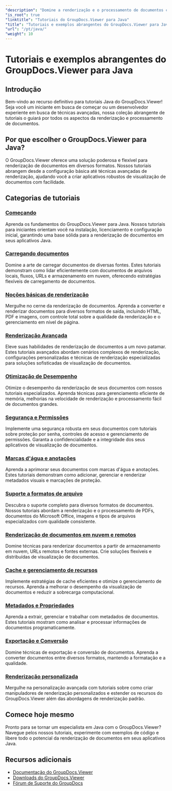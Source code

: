 ```yaml
---
"description": "Domine a renderização e o processamento de documentos com tutoriais Java passo a passo do GroupDocs.Viewer. Aprenda técnicas para uma visualização eficiente de documentos em diversos formatos."
"is_root": true
"linktitle": "Tutoriais do GroupDocs.Viewer para Java"
"title": "Tutoriais e exemplos abrangentes do GroupDocs.Viewer para Java"
"url": "/pt/java/"
"weight": 10
---
```


# Tutoriais e exemplos abrangentes do GroupDocs.Viewer para Java

## Introdução
Bem-vindo ao recurso definitivo para tutoriais Java do GroupDocs.Viewer! Seja você um iniciante em busca de começar ou um desenvolvedor experiente em busca de técnicas avançadas, nossa coleção abrangente de tutoriais o guiará por todos os aspectos da renderização e processamento de documentos.

## Por que escolher o GroupDocs.Viewer para Java?
O GroupDocs.Viewer oferece uma solução poderosa e flexível para renderização de documentos em diversos formatos. Nossos tutoriais abrangem desde a configuração básica até técnicas avançadas de renderização, ajudando você a criar aplicativos robustos de visualização de documentos com facilidade.

## Categorias de tutoriais

### [Começando](./getting-started/)
Aprenda os fundamentos do GroupDocs.Viewer para Java. Nossos tutoriais para iniciantes orientam você na instalação, licenciamento e configuração inicial, garantindo uma base sólida para a renderização de documentos em seus aplicativos Java.

### [Carregando documentos](./document-loading/)
Domine a arte de carregar documentos de diversas fontes. Estes tutoriais demonstram como lidar eficientemente com documentos de arquivos locais, fluxos, URLs e armazenamento em nuvem, oferecendo estratégias flexíveis de carregamento de documentos.

### [Noções básicas de renderização](./rendering-basics/)
Mergulhe no cerne da renderização de documentos. Aprenda a converter e renderizar documentos para diversos formatos de saída, incluindo HTML, PDF e imagens, com controle total sobre a qualidade da renderização e o gerenciamento em nível de página.

### [Renderização Avançada](./advanced-rendering/)
Eleve suas habilidades de renderização de documentos a um novo patamar. Estes tutoriais avançados abordam cenários complexos de renderização, configurações personalizadas e técnicas de renderização especializadas para soluções sofisticadas de visualização de documentos.

### [Otimização de Desempenho](./performance-optimization/)
Otimize o desempenho da renderização de seus documentos com nossos tutoriais especializados. Aprenda técnicas para gerenciamento eficiente de memória, melhorias na velocidade de renderização e processamento fácil de documentos grandes.

### [Segurança e Permissões](./security-permissions/)
Implemente uma segurança robusta em seus documentos com tutoriais sobre proteção por senha, controles de acesso e gerenciamento de permissões. Garanta a confidencialidade e a integridade dos seus aplicativos de visualização de documentos.

### [Marcas d'água e anotações](./watermarks-annotations/)
Aprenda a aprimorar seus documentos com marcas d'água e anotações. Estes tutoriais demonstram como adicionar, gerenciar e renderizar metadados visuais e marcações de proteção.

### [Suporte a formatos de arquivo](./file-formats-support/)
Descubra o suporte completo para diversos formatos de documentos. Nossos tutoriais abordam a renderização e o processamento de PDFs, documentos do Microsoft Office, imagens e tipos de arquivos especializados com qualidade consistente.

### [Renderização de documentos em nuvem e remotos](./cloud-remote-document-rendering/)
Domine técnicas para renderizar documentos a partir de armazenamento em nuvem, URLs remotos e fontes externas. Crie soluções flexíveis e distribuídas de visualização de documentos.

### [Cache e gerenciamento de recursos](./caching-resource-management/)
Implemente estratégias de cache eficientes e otimize o gerenciamento de recursos. Aprenda a melhorar o desempenho da visualização de documentos e reduzir a sobrecarga computacional.

### [Metadados e Propriedades](./metadata-properties/)
Aprenda a extrair, gerenciar e trabalhar com metadados de documentos. Estes tutoriais mostram como analisar e processar informações de documentos programaticamente.

### [Exportação e Conversão](./export-conversion/)
Domine técnicas de exportação e conversão de documentos. Aprenda a converter documentos entre diversos formatos, mantendo a formatação e a qualidade.

### [Renderização personalizada](./custom-rendering/)
Mergulhe na personalização avançada com tutoriais sobre como criar manipuladores de renderização personalizados e estender os recursos do GroupDocs.Viewer além das abordagens de renderização padrão.

## Comece hoje mesmo
Pronto para se tornar um especialista em Java com o GroupDocs.Viewer? Navegue pelos nossos tutoriais, experimente com exemplos de código e libere todo o potencial da renderização de documentos em seus aplicativos Java.

## Recursos adicionais
- [Documentação do GroupDocs.Viewer](https://reference.groupdocs.com/viewer/java/)
- [Downloads do GroupDocs.Viewer](https://downloads.groupdocs.com/viewer/java)
- [Fórum de Suporte do GroupDocs](https://forum.groupdocs.com/c/viewer/)